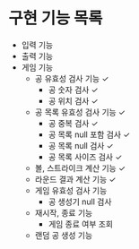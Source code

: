# 구현 기능 목록

- 입력 기능
- 출력 기능
- 게임 기능
    - 공 유효성 검사 기능 ✓
      - 공 숫자 검사 ✓
      - 공 위치 검사 ✓
    - 공 목록 유효성 검사 기능 ✓
      - 공 중복 검사 ✓
      - 공 목록 null 포함 검사 ✓
      - 공 목록 null 검사 ✓
      - 공 목록 사이즈 검사 ✓
    - 볼, 스트라이크 계산 기능 ✓
    - 라운드 결과 계산 기능 ✓
    - 게임 유효성 검사 기능
      - 공 생성기 null 검사
    - 재시작, 종료 기능
      - 게임 종료 여부 조회
    - 랜덤 공 생성 기능
